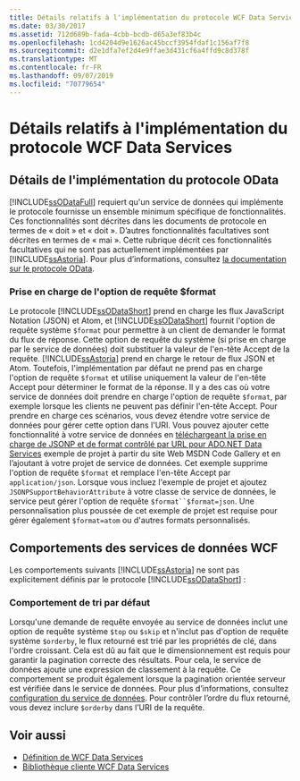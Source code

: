 ```yaml
---
title: Détails relatifs à l'implémentation du protocole WCF Data Services
ms.date: 03/30/2017
ms.assetid: 712d689b-fada-4cbb-bcdb-d65a3ef83b4c
ms.openlocfilehash: 1cd4204d9e1626ac45bccf3954fdaf1c156af7f8
ms.sourcegitcommit: d2e1dfa7ef2d4e9ffae3d431cf6a4ffd9c8d378f
ms.translationtype: MT
ms.contentlocale: fr-FR
ms.lasthandoff: 09/07/2019
ms.locfileid: "70779654"
---
```

# <a name="wcf-data-services-protocol-implementation-details"></a>Détails relatifs à l'implémentation du protocole WCF Data Services
## <a name="odata-protocol-implementation-details"></a>Détails de l'implémentation du protocole OData  
 [!INCLUDE[ssODataFull](../../../../includes/ssodatafull-md.md)] requiert qu'un service de données qui implémente le protocole fournisse un ensemble minimum spécifique de fonctionnalités. Ces fonctionnalités sont décrites dans les documents de protocole en termes de « doit » et « doit ». D’autres fonctionnalités facultatives sont décrites en termes de « mai ». Cette rubrique décrit ces fonctionnalités facultatives qui ne sont pas actuellement implémentées par [!INCLUDE[ssAstoria](../../../../includes/ssastoria-md.md)]. Pour plus d’informations, consultez [la documentation sur le protocole OData](https://go.microsoft.com/fwlink/?LinkID=184554).  
  
### <a name="support-for-the-format-query-option"></a>Prise en charge de l'option de requête $format  
 Le protocole [!INCLUDE[ssODataShort](../../../../includes/ssodatashort-md.md)] prend en charge les flux JavaScript Notation (JSON) et Atom, et [!INCLUDE[ssODataShort](../../../../includes/ssodatashort-md.md)] fournit l'option de requête système `$format` pour permettre à un client de demander le format du flux de réponse. Cette option de requête du système (si prise en charge par le service de données) doit substituer la valeur de l'en-tête Accept de la requête. [!INCLUDE[ssAstoria](../../../../includes/ssastoria-md.md)] prend en charge le retour de flux JSON et Atom. Toutefois, l'implémentation par défaut ne prend pas en charge l'option de requête `$format` et utilise uniquement la valeur de l'en-tête Accept pour déterminer le format de la réponse. Il y a des cas où votre service de données doit prendre en charge l'option de requête `$format`, par exemple lorsque les clients ne peuvent pas définir l'en-tête Accept. Pour prendre en charge ces scénarios, vous devez étendre votre service de données pour gérer cette option dans l'URI. Vous pouvez ajouter cette fonctionnalité à votre service de données en [téléchargeant la prise en charge de JSONP et de format contrôlé par URL pour ADO.NET Data Services](https://go.microsoft.com/fwlink/?LinkId=208228) exemple de projet à partir du site Web MSDN Code Gallery et en l’ajoutant à votre projet de service de données. Cet exemple supprime l'option de requête `$format` et remplace l'en-tête Accept par `application/json`. Lorsque vous incluez l'exemple de projet et ajoutez `JSONPSupportBehaviorAttribute` à votre classe de service de données, le service peut gérer l'option de requête `$format``$format=json`. Une personnalisation plus poussée de cet exemple de projet est requise pour gérer également `$format=atom` ou d'autres formats personnalisés.  
  
## <a name="wcf-data-services-behaviors"></a>Comportements des services de données WCF  
 Les comportements suivants [!INCLUDE[ssAstoria](../../../../includes/ssastoria-md.md)] ne sont pas explicitement définis par le protocole [!INCLUDE[ssODataShort](../../../../includes/ssodatashort-md.md)] :  
  
### <a name="default-sorting-behavior"></a>Comportement de tri par défaut  
 Lorsqu'une demande de requête envoyée au service de données inclut une option de requête système `$top` ou `$skip` et n'inclut pas d'option de requête système `$orderby`, le flux retourné est trié par les propriétés de clé, dans l'ordre croissant. Cela est dû au fait que le dimensionnement est requis pour garantir la pagination correcte des résultats. Pour cela, le service de données ajoute une expression de classement à la requête. Ce comportement se produit également lorsque la pagination orientée serveur est vérifiée dans le service de données. Pour plus d’informations, consultez [configuration du service de données](configuring-the-data-service-wcf-data-services.md). Pour contrôler l’ordre du flux retourné, vous devez inclure `$orderby` dans l’URI de la requête.  
  
## <a name="see-also"></a>Voir aussi

- [Définition de WCF Data Services](defining-wcf-data-services.md)
- [Bibliothèque cliente WCF Data Services](wcf-data-services-client-library.md)
